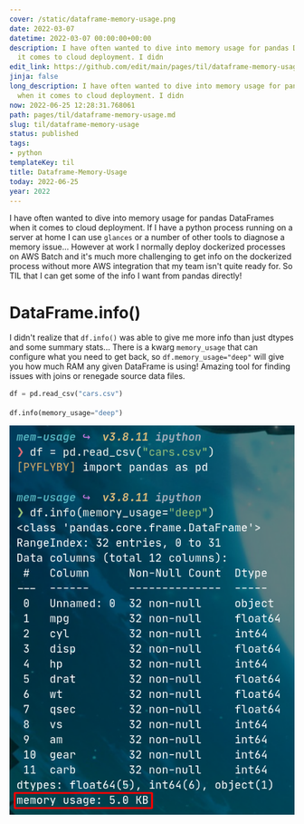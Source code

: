 ```yaml
---
cover: /static/dataframe-memory-usage.png
date: 2022-03-07
datetime: 2022-03-07 00:00:00+00:00
description: I have often wanted to dive into memory usage for pandas DataFrames when
  it comes to cloud deployment. I didn
edit_link: https://github.com/edit/main/pages/til/dataframe-memory-usage.md
jinja: false
long_description: I have often wanted to dive into memory usage for pandas DataFrames
  when it comes to cloud deployment. I didn
now: 2022-06-25 12:28:31.768061
path: pages/til/dataframe-memory-usage.md
slug: til/dataframe-memory-usage
status: published
tags:
- python
templateKey: til
title: Dataframe-Memory-Usage
today: 2022-06-25
year: 2022
---
```


I have often wanted to dive into memory usage for pandas DataFrames when it comes to cloud deployment.
If I have a python process running on a server at home I can use `glances` or a number of other tools to diagnose a memory issue...
However at work I normally deploy dockerized processes on AWS Batch and it's much more challenging to get info on the dockerized process without more AWS integration that my team isn't quite ready for.
So TIL that I can get some of the info I want from pandas directly!

# DataFrame.info()

I didn't realize that `df.info()` was able to give me more info than just dtypes and some summary stats...
There is a kwarg `memory_usage` that can configure what you need to get back, so `df.memory_usage="deep"` will give you how much RAM any given DataFrame is using!
Amazing tool for finding issues with joins or renegade source data files.

```python
df = pd.read_csv("cars.csv")

df.info(memory_usage="deep")
```

![Alt text](/images/df-memory-usage.png "DF memory")
